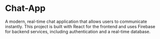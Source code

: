 # Chat-App
A modern, real-time chat application that allows users to communicate instantly. This project is built with React for the frontend and uses Firebase for backend services, including authentication and a real-time database.

